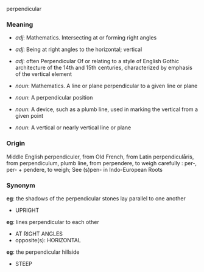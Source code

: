 perpendicular
### Meaning
+ _adj_: Mathematics. Intersecting at or forming right angles
+ _adj_: Being at right angles to the horizontal; vertical
+ _adj_: often Perpendicular Of or relating to a style of English Gothic architecture of the 14th and 15th centuries, characterized by emphasis of the vertical element

+ _noun_: Mathematics. A line or plane perpendicular to a given line or plane
+ _noun_: A perpendicular position
+ _noun_: A device, such as a plumb line, used in marking the vertical from a given point
+ _noun_: A vertical or nearly vertical line or plane

### Origin

Middle English perpendiculer, from Old French, from Latin perpendiculāris, from perpendiculum, plumb line, from perpendere, to weigh carefully : per-, per- + pendere, to weigh; See (s)pen- in Indo-European Roots

### Synonym

__eg__: the shadows of the perpendicular stones lay parallel to one another

+ UPRIGHT

__eg__: lines perpendicular to each other

+ AT RIGHT ANGLES
+ opposite(s): HORIZONTAL

__eg__: the perpendicular hillside

+ STEEP


